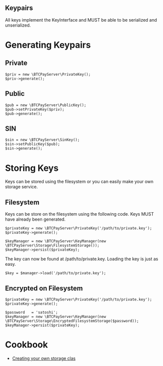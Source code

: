 ##  Keypairs
All keys implement the KeyInterface and MUST be able to be serialized
and unserialized.

Generating Keypairs
===================

Private
-------

``` {.sourceCode .php}
$priv = new \BTCPayServer\PrivateKey();
$priv->generate();
```

Public
------

``` {.sourceCode .php}
$pub = new \BTCPayServer\PublicKey();
$pub->setPrivateKey($priv);
$pub->generate();
```

SIN
---

``` {.sourceCode .php}
$sin = new \BTCPayServer\SinKey();
$sin->setPublicKey($pub);
$sin->generate();
```

Storing Keys
============

Keys can be stored using the filesystem or you can easily make your own
storage service.

Filesystem
----------

Keys can be store on the filesystem using the following code. Keys MUST
have already been generated.

``` {.sourceCode .php}
$privateKey = new \BTCPayServer\PrivateKey('/path/to/private.key');
$privateKey->generate();

$keyManager = new \BTCPayServer\KeyManager(new \BTCPayServer\Storage\FilesystemStorage());
$keyManager->persist($privateKey);
```

The key can now be found at /path/to/private.key. Loading the key is
just as easy.

``` {.sourceCode .php}
$key = $manager->load('/path/to/private.key');
```

Encrypted on Filesystem
-----------------------

``` {.sourceCode .php}
$privateKey = new \BTCPayServer\PrivateKey('/path/to/private.key');
$privateKey->generate();

$password   = 'satoshi';
$keyManager = new \BTCPayServer\KeyManager(new \BTCPayServer\Storage\EncryptedFilesystemStorage($password));
$keyManager->persist($privateKey);
```

Cookbook
========
* [Creating your own storage clas](https://github.com/btcpayserver/btcpayserver-php-client/blob/master/docs/keypairs/storage.md)
